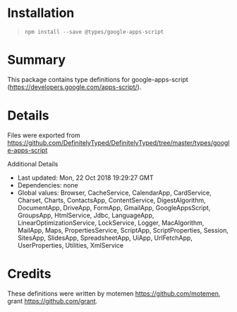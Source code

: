 # Installation
> `npm install --save @types/google-apps-script`

# Summary
This package contains type definitions for google-apps-script (https://developers.google.com/apps-script/).

# Details
Files were exported from https://github.com/DefinitelyTyped/DefinitelyTyped/tree/master/types/google-apps-script

Additional Details
 * Last updated: Mon, 22 Oct 2018 19:29:27 GMT
 * Dependencies: none
 * Global values: Browser, CacheService, CalendarApp, CardService, Charset, Charts, ContactsApp, ContentService, DigestAlgorithm, DocumentApp, DriveApp, FormApp, GmailApp, GoogleAppsScript, GroupsApp, HtmlService, Jdbc, LanguageApp, LinearOptimizationService, LockService, Logger, MacAlgorithm, MailApp, Maps, PropertiesService, ScriptApp, ScriptProperties, Session, SitesApp, SlidesApp, SpreadsheetApp, UiApp, UrlFetchApp, UserProperties, Utilities, XmlService

# Credits
These definitions were written by motemen <https://github.com/motemen>, grant <https://github.com/grant>.

